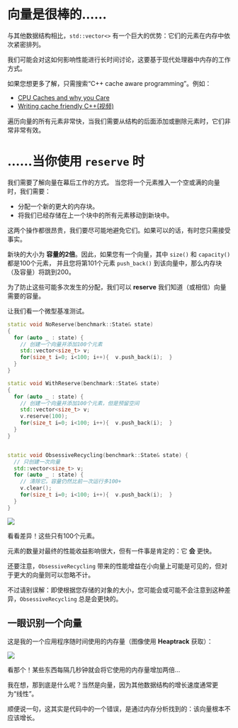 # 向量是很棒的……

与其他数据结构相比，`std::vector<>` 有一个巨大的优势：它们的元素在内存中依次紧密排列。

我们可能会对这如何影响性能进行长时间讨论，这要基于现代处理器中内存的工作方式。

如果您想更多了解，只需搜索“C++ cache aware programming”。例如：

- [CPU Caches and why you Care](https://www.aristeia.com/TalkNotes/codedive-CPUCachesHandouts.pdf)
- [Writing cache friendly C++(视频)](https://www.youtube.com/watch?v=Nz9SiF0QVKY)

遍历向量的所有元素非常快，当我们需要从结构的后面添加或删除元素时，它们非常非常有效。

# ……当你使用 `reserve` 时

我们需要了解向量在幕后工作的方式。
当您将一个元素推入一个空或满的向量时，我们需要：

- 分配一个新的更大的内存块。
- 将我们已经存储在上一个块中的所有元素移动到新块中。

这两个操作都很昂贵，我们要尽可能地避免它们。如果可以的话，有时您只需接受事实。

新块的大小为 **容量的2倍**。因此，如果您有一个向量，其中 `size()` 和 `capacity()` 都是100个元素，
并且您将第101个元素 `push_back()` 到该向量中，那么内存块（及容量）将跳到200。

为了防止这些可能多次发生的分配，我们可以 **reserve** 我们知道（或相信）向量需要的容量。

让我们看一个微型基准测试。

```C++
static void NoReserve(benchmark::State& state) 
{
  for (auto _ : state) {
    // 创建一个向量并添加100个元素
    std::vector<size_t> v;
    for(size_t i=0; i<100; i++){  v.push_back(i);  }
  }
}

static void WithReserve(benchmark::State& state) 
{
  for (auto _ : state) {
    // 创建一个向量并添加100个元素，但是预留空间
    std::vector<size_t> v;
    v.reserve(100);
    for(size_t i=0; i<100; i++){  v.push_back(i);  }
  }
}


static void ObsessiveRecycling(benchmark::State& state) {
  // 只创建一次向量
  std::vector<size_t> v;
  for (auto _ : state) {
    // 清除它。容量仍然比前一次运行多100+
    v.clear();
    for(size_t i=0; i<100; i++){  v.push_back(i);  }
  }
}
```

![](img/vector_reserve.png)

看看差异！这些只有100个元素。

元素的数量对最终的性能收益影响很大，但有一件事是肯定的：它 **会** 更快。

还要注意，`ObsessiveRecycling` 带来的性能增益在小向量上可能是可见的，但对于更大的向量则可以忽略不计。

不过请别误解：即使根据您存储的对象的大小，您可能会或可能不会注意到这种差异，`ObsessiveRecycling` 总是会更快的。

## 一眼识别一个向量

这是我的一个应用程序随时间使用的内存量（图像使用 **Heaptrack** 获取）：

![](img/growing_vector.png)

看那个！某些东西每隔几秒钟就会将它使用的内存量增加两倍...

我在想，那到底是什么呢？当然是向量，因为其他数据结构的增长速度通常更为“线性”。

顺便说一句，这其实是代码中的一个错误，是通过内存分析找到的：该向量根本不应该增长。



